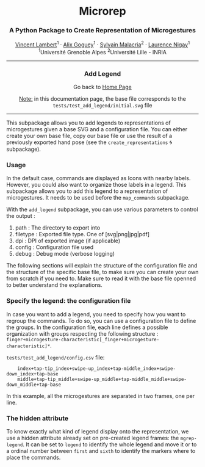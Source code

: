 <p align="center">
<h1 align="center">Microrep</h1>
<h3 align="center">A Python Package to Create Representation of Microgestures</h3>
</p>
<p align="center">
  <p align="center">
    <a href="https://vincent-lambert.eu/">Vincent Lambert</a><sup>1</sup>
    ·
    <a href="http://alixgoguey.fr/">Alix Goguey</a><sup>1</sup>
    ·
    <a href="https://malacria.com/">Sylvain Malacria</a><sup>2</sup>
    ·
    <a href="http://iihm.imag.fr/member/lnigay/">Laurence Nigay</a><sup>1</sup>
    <br>
    <sup>1</sup>Université Grenoble Alpes <sup>2</sup>Université Lille - INRIA
  </p>
</p>

---

<h3 align="center">
    Add Legend
</h3>
<p align="center">
    Go back to <a href="../README.md">Home Page</a>
</p>

<p align="center">
    <u>Note:</u> in this documentation page, the base file corresponds to the <code>tests/test_add_legend/initial.svg</code> file
</p>

---

This subpackage allows you to add legends to representations of microgestures given a base SVG and a configuration file. You can either create your own base file, copy our base file or use the result of a previously exported hand pose (see the `create_representations` :cyclone: subpackage).

### Usage

In the default case, commands are displayed as Icons with nearby labels. However, you could also want to organize those labels in a legend. This subpackage allows you to add this legend to a representation of microgestures. It needs to be used before the `map_commands` subpackage.

With the `add_legend` subpackage, you can use various parameters to control the output :

1. path : The directory to export into
2. filetype : Exported file type. One of [svg|png|jpg|pdf]
3. dpi : DPI of exported image (if applicable)
4. config : Configuration file used
5. debug : Debug mode (verbose logging)

The following sections will explain the structure of the configuration file and the structure of the specific base file, to make sure you can create your own from scratch if you need to.
Make sure to read it with the base file openned to better understand the explanations.

### Specify the legend: the configuration file

In case you want to add a legend, you need to specify how you want to regroup the commands. To do so, you can use a configuration file to define the groups. In the configuration file, each line defines a possible organization with groups respecting the following structure : ``finger+microgesture-characteristic[_finger+microgesture-characteristic]*``.

`tests/test_add_legend/config.csv` file:

```csv
    index+tap-tip_index+swipe-up_index+tap-middle_index+swipe-down_index+tap-base
    middle+tap-tip_middle+swipe-up_middle+tap-middle_middle+swipe-down_middle+tap-base
```

In this example, all the microgestures are separated in two frames, one per line.

### The hidden attribute

To know exactly what kind of legend display onto the representation, we use a hidden attribute already set on pre-created legend frames: the `mgrep-legend`. It can be set to `legend` to identify the whole legend and move it or to a ordinal number between `first` and `sixth` to identify the markers where to place the commands.